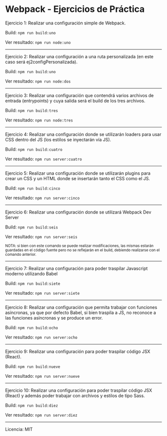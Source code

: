 # Webpack - Ejercicios de Práctica

Ejercicio 1: Realizar una configuración simple de Webpack.

Build: <code>npm run build:uno</code>

Ver resultado: <code>npm run node:uno</code>

<hr>

Ejercicio 2: Realizar una configuración a una ruta personalizada (en este caso será ej2configPersonalizada).

Build: <code>npm run build:uno</code>

Ver resultado: <code>npm run node:dos</code>

<hr>

Ejercicio 3: Realizar una configuración que contendrá varios archivos de entrada (entrypoints) y cuya salida será el build de los tres archivos.

Build: <code>npm run build:tres</code>

Ver resultado: <code>npm run node:tres</code>

<hr>

Ejercicio 4: Realizar una configuración donde se utilizarán loaders para usar CSS dentro del JS (los estilos se inyectarán vía JS).

Build: <code>npm run build:cuatro</code>

Ver resultado: <code>npm run server:cuatro</code>

<hr>

Ejercicio 5: Realizar una configuración donde se utilizarán plugins para crear un CSS y un HTML donde se insertarán tanto el CSS como el JS.

Build: <code>npm run build:cinco</code>

Ver resultado: <code>npm run server:cinco</code>

<hr>

Ejercicio 6: Realizar una configuración donde se utilizará Webpack Dev Server

Build: <code>npm run build:seis</code>

Ver resultado: <code>npm run server:seis</code>

<small>NOTA: si bien con este comando se puede realizar modificaciones, las mismas estarán guardadas en el código fuente pero no se reflejarán en el build, debiendo realizarse con el comando anterior.</small>

<hr>

Ejercicio 7: Realizar una configuración para poder traspilar Javascript moderno utilizando Babel

Build: <code>npm run build:siete</code>

Ver resultado: <code>npm run server:siete</code>

<hr>

Ejercicio 8: Realizar una configuración que permita trabajar con funciones asíncronas, ya que por defecto Babel, si bien traspila a JS, no reconoce a las funciones asíncronas y se produce un error.

Build: <code>npm run build:ocho</code>

Ver resultado: <code>npm run server:ocho</code>

<hr>

Ejercicio 9: Realizar una configuración para poder traspilar código JSX (React).

Build: <code>npm run build:nueve</code>

Ver resultado: <code>npm run server:nueve</code>

<hr>

Ejercicio 10: Realizar una configuración para poder traspilar código JSX (React) y además poder trabajar con archivos y estilos de tipo Sass.

Build: <code>npm run build:diez</code>

Ver resultado: <code>npm run server:diez</code>

<hr>

Licencia: MIT
